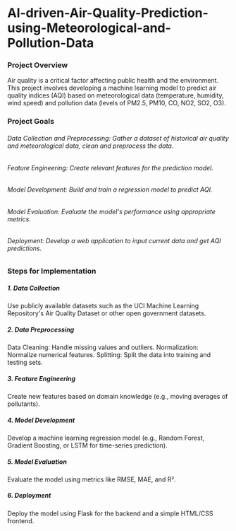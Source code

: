 # AI-driven-Air-Quality-Prediction-using-Meteorological-and-Pollution-Data

### Project Overview
Air quality is a critical factor affecting public health and the environment. This project involves developing a machine learning model to predict air quality indices (AQI) based on meteorological data (temperature, humidity, wind speed) and pollution data (levels of PM2.5, PM10, CO, NO2, SO2, O3).

### Project Goals
###### Data Collection and Preprocessing: Gather a dataset of historical air quality and meteorological data, clean and preprocess the data.
###### Feature Engineering: Create relevant features for the prediction model.
###### Model Development: Build and train a regression model to predict AQI.
###### Model Evaluation: Evaluate the model's performance using appropriate metrics.
###### Deployment: Develop a web application to input current data and get AQI predictions.
### Steps for Implementation
##### 1. Data Collection
Use publicly available datasets such as the UCI Machine Learning Repository's Air Quality Dataset or other open government datasets.

##### 2. Data Preprocessing
Data Cleaning: Handle missing values and outliers.
Normalization: Normalize numerical features.
Splitting: Split the data into training and testing sets.
##### 3. Feature Engineering
Create new features based on domain knowledge (e.g., moving averages of pollutants).

##### 4. Model Development
Develop a machine learning regression model (e.g., Random Forest, Gradient Boosting, or LSTM for time-series prediction).

##### 5. Model Evaluation
Evaluate the model using metrics like RMSE, MAE, and R².

##### 6. Deployment
Deploy the model using Flask for the backend and a simple HTML/CSS frontend.
